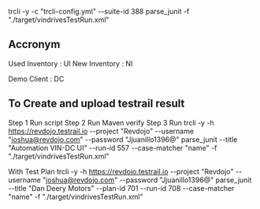 

trcli -y -c "trcli-config.yml" --suite-id 388 parse_junit -f "./target/vindrivesTestRun.xml"

## Accronym
Used Inventory : UI
New Inventory : NI

Demo Client : DC

## To Create and upload testrail result
Step 1 Run script
Step 2 Run Maven verify
Step 3 Run trcli -y -h https://revdojo.testrail.io --project "Revdojo" --username "joshua@revdojo.com" --password "Jjuanillo1396@" parse_junit --title "Automation VIN-DC UI" --run-id 557 --case-matcher "name" -f "./target/vindrivesTestRun.xml"

With Test Plan
trcli -y -h https://revdojo.testrail.io --project "Revdojo" --username "joshua@revdojo.com" --password "Jjuanillo1396@" parse_junit --title "Dan Deery Motors" --plan-id 701 --run-id 708 --case-matcher "name" -f "./target/vindrivesTestRun.xml"